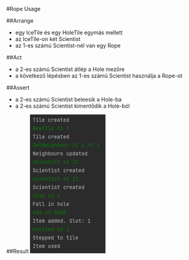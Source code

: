 #Rope Usage

##Arrange
- egy IceTile és egy HoleTile egymás mellett
- az IceTile-on két Scientist
- az 1-es számú Scientist-nél van egy Rope

##Act
- a 2-es számú Scientist átlép a Hole mezőre
- a következő lépésben az 1-es számú Scientist használja a Rope-ot

##Assert
- a 2-es számú Scientist beleesik a Hole-ba
- a 2-es számú Scientist kimentődik a Hole-ból

##Result
![](images/test_rope_usage_result.png)